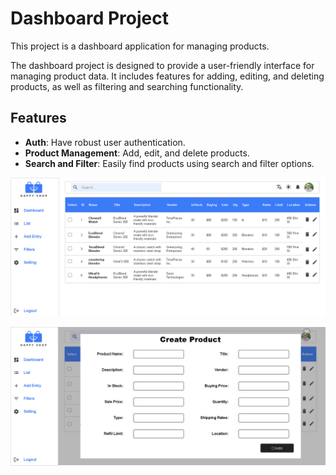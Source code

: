 # Dashboard Project

This project is a dashboard application for managing products.

The dashboard project is designed to provide a user-friendly interface for managing product data. It includes features for adding, editing, and deleting products, as well as filtering and searching functionality.

## Features
- **Auth**: Have robust user authentication.
- **Product Management**: Add, edit, and delete products.
- **Search and Filter**: Easily find products using search and filter options.

![Dashboard Preview](images/Product-Management.png)

![Dashboard Preview](images/Product-Managementr.png)